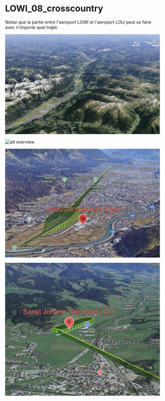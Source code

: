 # LOWI_08_crosscountry

Notez que la partie entre l'aeroport LOWI et l'aeroport LOIJ peut se faire avec
n'importe quel trajet.

![alt LOWI_08_crosscountry](https://github.com/udem-dlteam/hack2025/blob/main/parcours/LOWI_08_crosscountry/LOWI_08_crosscountry.png?raw=true)

![alt overview](https://github.com/udem-dlteam/hack2025/blob/main/parcours/LOWI_08_crosscountry/overview.png?raw=true)

![alt innsbruck](https://github.com/udem-dlteam/hack2025/blob/main/parcours/LOWI_08_crosscountry/innsbruck.png?raw=true)

![alt sankt_johann](https://github.com/udem-dlteam/hack2025/blob/main/parcours/LOWI_08_crosscountry/sankt_johann.png?raw=true)
